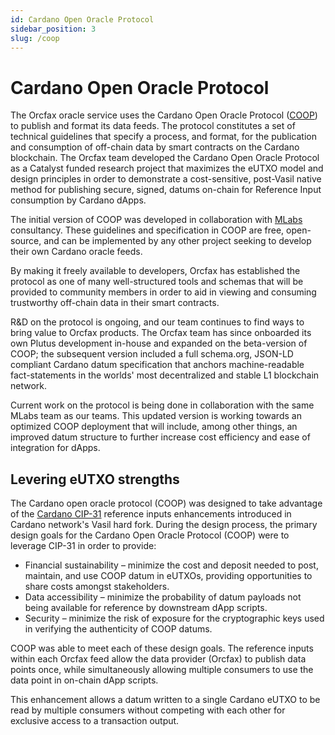 ```yaml
---
id: Cardano Open Oracle Protocol
sidebar_position: 3
slug: /coop
---
```


# Cardano Open Oracle Protocol

The Orcfax oracle service uses the Cardano Open Oracle Protocol
([COOP](https://github.com/mlabs-haskell/cardano-open-oracle-protocol/))
to publish and format its data feeds. The protocol constitutes a set of
technical guidelines that specify a process, and format, for the publication and
consumption of off-chain data by smart contracts on the Cardano blockchain. The
Orcfax team developed the Cardano Open Oracle Protocol as a Catalyst funded
research project that maximizes the eUTXO model and design principles in order
to demonstrate a cost-sensitive, post-Vasil native method for publishing secure,
signed, datums on-chain for Reference Input consumption by Cardano dApps.

The initial version of COOP was developed in collaboration with
[MLabs](https://mlabs.city/) consultancy. These guidelines and specification in
COOP are free, open-source, and can be implemented by any other project seeking
to develop their own Cardano oracle feeds.

By making it freely available to developers, Orcfax has established the protocol
as one of many well-structured tools and schemas that will be provided to
community members in order to aid in viewing and consuming trustworthy off-chain
data in their smart contracts.

R&D on the protocol is ongoing, and our team continues to find ways to bring
value to Orcfax products. The Orcfax team has since onboarded its own Plutus
development in-house and expanded on the beta-version of COOP; the subsequent
version included a full schema.org, JSON-LD compliant Cardano datum
specification that anchors machine-readable fact-statements in the worlds' most
decentralized and stable L1 blockchain network.

Current work on the protocol is being done in collaboration with the same MLabs
team as our teams. This updated version is working towards an optimized COOP
deployment that will include, among other things, an improved datum structure to
further increase cost efficiency and ease of integration for dApps.

## Levering eUTXO strengths

The Cardano open oracle protocol (COOP) was designed to take advantage of the
[Cardano CIP-31](https://cips.cardano.org/cips/cip31/) reference inputs
enhancements introduced in Cardano network's Vasil hard fork. During the design
process, the primary design goals for the Cardano Open Oracle Protocol (COOP)
were to leverage CIP-31 in order to provide:

* Financial sustainability – minimize the cost and deposit needed to post,
maintain, and use COOP datum in eUTXOs, providing opportunities to share costs
amongst stakeholders.
* Data accessibility – minimize the probability of datum payloads not being
available for reference by downstream dApp scripts.
* Security – minimize the risk of exposure for the cryptographic keys used in
verifying the authenticity of COOP datums.

COOP was able to meet each of these design goals. The reference inputs
within each Orcfax feed allow the data provider (Orcfax) to publish data points
once, while simultaneously allowing multiple consumers to use the data point in
on-chain dApp scripts.

This enhancement allows a datum written to a single Cardano eUTXO to be read by
multiple consumers without competing with each other for exclusive access to
a transaction output.

